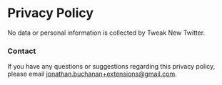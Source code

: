 # Privacy Policy

No data or personal information is collected by Tweak New Twitter.

### Contact

If you have any questions or suggestions regarding this privacy policy, please email jonathan.buchanan+extensions@gmail.com.
